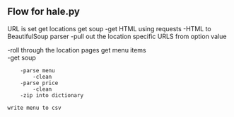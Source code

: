 ## Flow for hale.py

URL is set
get locations
    get soup
        -get HTML using requests
        -HTML to BeautifulSoup parser
    -pull out the location specific URLS from option value

-roll through the location pages
    get menu items  
        -get soup

        -parse menu
            -clean
        -parse price
            -clean
        -zip into dictionary

    write menu to csv
